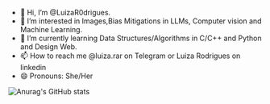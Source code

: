 - 👋 Hi, I’m @LuizaR0drigues.
- 👀 I’m interested in Images,Bias Mitigations in LLMs,  Computer vision and Machine Learning.
- 🌱 I’m currently learning Data Structures/Algorithms in C/C++ and Python and Design Web.
- 📫 How to reach me @luiza.rar on Telegram or Luiza Rodrigues on linkedin
- 😄 Pronouns: She/Her

![Anurag's GitHub stats](https://github-readme-stats.vercel.app/api?username=LuizaR0drigues&show_icons=true&theme=radical)

<!---
LuizaR0drigues/LuizaR0drigues is a ✨ special ✨ repository because its `README.md` (this file) appears on your GitHub profile.
You can click the Preview link to take a look at your changes.
--->
